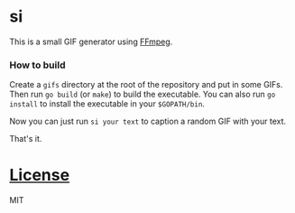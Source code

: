# si
This is a small GIF generator using [FFmpeg](https://ffmpeg.org/).

### How to build
Create a `gifs` directory at the root of the repository and put in some GIFs.
Then run `go build` (or `make`) to build the executable. You can also run `go install` to install the executable in your `$GOPATH/bin`.

Now you can just run `si your text` to caption a random GIF with your text.

That's it.

# [License](LICENSE)
MIT
